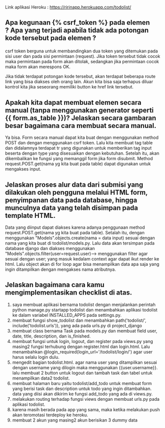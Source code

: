 Link aplikasi Heroku : https://ririnapp.herokuapp.com/todolist/

## Apa kegunaan {% csrf_token %} pada elemen <form>? Apa yang terjadi apabila tidak ada potongan kode tersebut pada elemen <form>?
csrf token berguna untuk membandingkan dua token yang ditemukan pada sisi user dan pada
sisi permintaan (request). Jika token tersebut tidak cocok maka permintaan pada form akan 
ditolak, sedangkan jika permintaan cocok maka form akan merespons OK.

Jika tidak terdapat potongan kode tersebut, akan terdapat beberapa route link yang bisa 
diakses oleh orang lain. Akun kita bisa saja terhapus diluar kontrol kita jika seseorang 
memiliki button ke href link tersebut.

## Apakah kita dapat membuat elemen <form> secara manual (tanpa menggunakan generator seperti {{ form.as_table }})? Jelaskan secara gambaran besar bagaimana cara membuat <form> secara manual.
Ya bisa. Form secara manual dapat kita buat dengan menggunakan method POST dan dengan
menggunakan csrf token. Lalu kita membuat tag table dan didalamnya terdapat tr yang 
digunakan untuk memberikan tag input beserta dengan type yang disesuaikan dengan kebutuhan. 
Setelah itu, akan dikembalikan ke fungsi yang memanggil form jika form disubmit.
Method request.POST.get(nama yg kita buat pada table) dapat digunakan untuk mengakses input.

## Jelaskan proses alur data dari submisi yang dilakukan oleh pengguna melalui HTML form, penyimpanan data pada database, hingga munculnya data yang telah disimpan pada template HTML.
Data yang diinput dapat diakses karena adanya penggunaan method request.POST.get(nama yg kita buat pada table).
Setalah itu, dengan menggunakan "Models".objects.create(nama = data input) sesuai dengan
nama yang kita buat di todolist/models.py. Lalu data akan tersimpan pada database django dan
diakses menggunakan "Models".objects.filter(user=request.user)--> menggunakan filter agar sesuai dengan user;
yang masuk kedalam context agar dapat ikut render ke html. Lalu object akan di for loop agar
bisa menampilkan data apa saja yang ingin ditampilkan dengan mengakses nama atributnya. 

## Jelaskan bagaimana cara kamu mengimplementasikan checklist di atas.
1. saya membuat aplikasi bernama todolist dengan menjalankan perintah python manage.py startapp todolist
dan menambahkan aplikasi todolist ke dalam variabel INSTALLED_APPS pada settings.py.
2. membuat fungsi show_todolist dan menambahkan path('todolist/', include('todolist.urls')), 
yang ada pada urls.py di project_django
3. membuat class bernama Task pada models.py dan membuat field user, date, title, description,
dan is_finished.
4. membuat fungsi untuk login, logout, dan register pada views.py yang masing2 fungsi
terhubung dengan register.html dan login.html. Lalu menambahkan @login_required(login_url='/todolist/login/')
agar user harus selalu login dulu.
5. mengedit bagian todolist.html. agar nama user yang ditampilkan sesuai dengan username yang
dilogin maka menggunakan {{user.username}}. lalu membuat 2 button untuk logout dan tambah task dan
tabel untuk menampilkan data2 todolist.
6. membuat halaman baru yaitu todolist/add_todo untuk membuat form yang berisi task dan
description untuk todo yang ingin ditambahkan. data yang diisi akan dikirim ke fungsi
add_todo yang ada di views.py. 
7. melakukan routing terhadap fungsi views dengan membuat urls.py pada aplikasi todolist.
8. karena masih berada pada app yang sama, maka ketika melakukan push akan teromotasi terdeploy
ke heroku.
9. membuat 2 akun yang masing2 akun berisikan 3 dummy data

